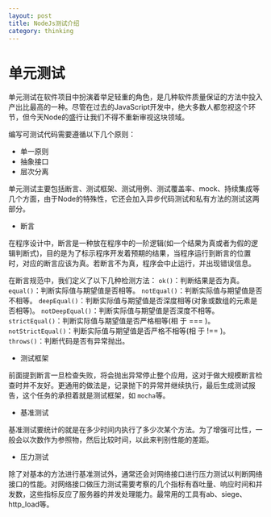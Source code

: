 ```yaml
---
layout: post
title: NodeJs测试介绍
category: thinking
---
```


# 单元测试

单元测试在软件项目中扮演着举足轻重的角色，是几种软件质量保证的方法中投入产出比最高的一种。尽管在过去的JavaScript开发中，绝大多数人都忽视这个环节，但今天Node的盛行让我们不得不重新审视这块领域。

编写可测试代码需要遵循以下几个原则：

* 单一原则
* 抽象接口
* 层次分离

单元测试主要包括断言、测试框架、测试用例、测试覆盖率、mock、持续集成等几个方面，由于Node的特殊性，它还会加入异步代码测试和私有方法的测试这两部分。

* 断言

在程序设计中，断言是一种放在程序中的一阶逻辑(如一个结果为真或者为假的逻辑判断式)，目的是为了标示程序开发着预期的结果，当程序运行到断言的位置时，对应的断言应该为真。若断言不为真，程序会中止运行，并出现错误信息。

在断言规范中，我们定义了以下几种检测方法：
`ok()`：判断结果是否为真。
`equal()`：判断实际值与期望值是否相等。
`notEqual()`：判断实际值与期望值是否不相等。
`deepEqual()`：判断实际值与期望值是否深度相等(对象或数组的元素是否相等)。
`notDeepEqual()`：判断实际值与期望值是否深度不相等。
`strictEqual()`：判断实际值与期望值是否严格相等(相 于 === )。
`notStrictEqual()`：判断实际值与期望值是否严格不相等(相 于 !== )。
`throws()`：判断代码是否有异常抛出。

* 测试框架

前面提到断言一旦检查失败，将会抛出异常停止整个应用，这对于做大规模断言检查时并不友好。更通用的做法是，记录抛下的异常并继续执行，最后生成测试报告，这个任务的承担着就是测试框架，如 `mocha`等。

* 基准测试

基准测试要统计的就是在多少时间内执行了多少次某个方法。为了增强可比性，一般会以次数作为参照物，然后比较时间，以此来判别性能的差距。

* 压力测试

除了对基本的方法进行基准测试外，通常还会对网络接口进行压力测试以判断网络接口的性能。对网络接口做压力测试需要考察的几个指标有吞吐量、响应时间和并发数，这些指标反应了服务器的并发处理能力。最常用的工具有ab、siege、http_load等。

